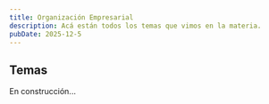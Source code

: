 ```yaml
---
title: Organización Empresarial
description: Acá están todos los temas que vimos en la materia.
pubDate: 2025-12-5
---
```


## Temas

En construcción...
